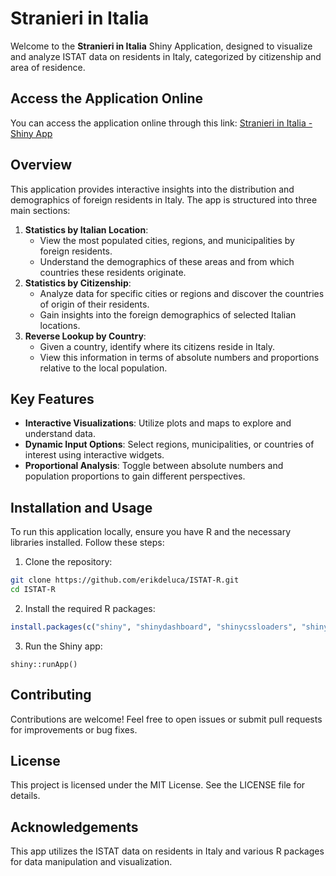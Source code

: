 # Stranieri in Italia

Welcome to the **Stranieri in Italia** Shiny Application, designed to
visualize and analyze ISTAT data on residents in Italy, categorized by
citizenship and area of residence.

## Access the Application Online

You can access the application online through this link: [Stranieri in Italia - Shiny App](https://erikdeluca.shinyapps.io/Stranieri-in-Italia/)

## Overview

This application provides interactive insights into the distribution and
demographics of foreign residents in Italy. The app is structured into
three main sections:

1.  **Statistics by Italian Location**:
    - View the most populated cities, regions, and municipalities by
      foreign residents.
    - Understand the demographics of these areas and from which
      countries these residents originate.
2.  **Statistics by Citizenship**:
    - Analyze data for specific cities or regions and discover the
      countries of origin of their residents.
    - Gain insights into the foreign demographics of selected Italian
      locations.
3.  **Reverse Lookup by Country**:
    - Given a country, identify where its citizens reside in Italy.
    - View this information in terms of absolute numbers and proportions
      relative to the local population.

## Key Features

- **Interactive Visualizations**: Utilize plots and maps to explore and
  understand data.
- **Dynamic Input Options**: Select regions, municipalities, or
  countries of interest using interactive widgets.
- **Proportional Analysis**: Toggle between absolute numbers and
  population proportions to gain different perspectives.

## Installation and Usage

To run this application locally, ensure you have R and the necessary
libraries installed. Follow these steps:

1.  Clone the repository:

``` bash
git clone https://github.com/erikdeluca/ISTAT-R.git
cd ISTAT-R
```

2.  Install the required R packages:

``` r
install.packages(c("shiny", "shinydashboard", "shinycssloaders", "shinyWidgets", "tidyverse", "bsicons", "sass", "leaflet", "sf", "maps", "plotly", "countrycode", "eurostat", "janitor"))
```

3.  Run the Shiny app:

<!-- -->

    shiny::runApp()

## Contributing

Contributions are welcome! Feel free to open issues or submit pull
requests for improvements or bug fixes.

## License

This project is licensed under the MIT License. See the LICENSE file for
details.

## Acknowledgements

This app utilizes the ISTAT data on residents in Italy and various R
packages for data manipulation and visualization.
